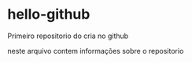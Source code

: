 # hello-github
Primeiro repositorio do cria no github

neste arquivo contem informações sobre o repositorio
